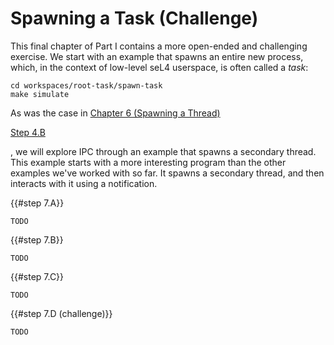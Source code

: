 <!--
    Copyright 2024, Colias Group, LLC

    SPDX-License-Identifier: CC-BY-SA-4.0
-->

# Spawning a Task (Challenge)

This final chapter of Part I contains a more open-ended and challenging exercise.
We start with an example that spawns an entire new process, which, in the context of low-level seL4 userspace, is often called a _task_:

```
cd workspaces/root-task/spawn-task
make simulate
```

As was the case in [Chapter 6 (Spawning a Thread)](spawning-a-thread.html)

[Step 4.B](./address-space.html#step-4b)

, we will explore IPC through an example that spawns a secondary thread.
This example starts with a more interesting program than the other examples we've worked with so far.
It spawns a secondary thread, and then interacts with it using a notification.


{{#step 7.A}}

`TODO`

{{#step 7.B}}

`TODO`

{{#step 7.C}}

`TODO`

{{#step 7.D (challenge)}}

`TODO`
